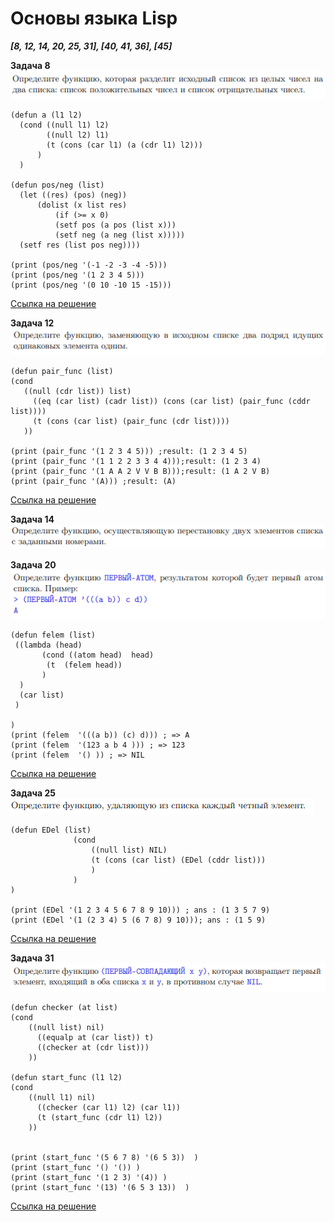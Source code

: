 # Основы языка Lisp
  ***[8, 12, 14, 20, 25, 31], [40, 41, 36], [45]***
  
  **Задача 8**
  ![](https://github.com/uhsd22/CLisp/blob/main/text/8.png)
  ```
(defun a (l1 l2)
    (cond ((null l1) l2)
          ((null l2) l1)
          (t (cons (car l1) (a (cdr l1) l2)))
        )
    )

(defun pos/neg (list)
    (let ((res) (pos) (neg))
        (dolist (x list res)
            (if (>= x 0)
            (setf pos (a pos (list x)))
            (setf neg (a neg (list x)))))
    (setf res (list pos neg))))

(print (pos/neg '(-1 -2 -3 -4 -5)))
(print (pos/neg '(1 2 3 4 5)))
(print (pos/neg '(0 10 -10 15 -15)))

```
[Ссылка на решение](https://rextester.com/ZVJZ15639)

  **Задача 12**
  ![](https://github.com/uhsd22/CLisp/blob/main/text/12.png)
  ```
  (defun pair_func (list)
 (cond 
     ((null (cdr list)) list)
       ((eq (car list) (cadr list)) (cons (car list) (pair_func (cddr list))))
       (t (cons (car list) (pair_func (cdr list))))
     ))

(print (pair_func '(1 2 3 4 5))) ;result: (1 2 3 4 5) 
(print (pair_func '(1 1 2 2 3 3 4 4)));result: (1 2 3 4)
(print (pair_func '(1 A A 2 V V B B)));result: (1 A 2 V B)
(print (pair_func '(A))) ;result: (A)
```
[Ссылка на решение](https://rextester.com/ACHDF22788)

  **Задача 14**
  ![](https://github.com/uhsd22/CLisp/blob/main/text/14.png)


 **Задача 20**
  ![](https://github.com/uhsd22/CLisp/blob/main/text/20.png)
  ```
(defun felem (list)
   ((lambda (head)
         (cond ((atom head)  head)
          (t  (felem head))
         )  
    ) 
    (car list)
   )

)
(print (felem  '(((a b)) (c) d))) ; => A
(print (felem  '(123 a b 4 ))) ; => 123
(print (felem  '() )) ; => NIL

```
[Ссылка на решение](https://rextester.com/ALB59789)



 **Задача 25**
  ![](https://github.com/uhsd22/CLisp/blob/main/text/25.png)
  ```
(defun EDel (list)
                (cond 
                    ((null list) NIL)
                    (t (cons (car list) (EDel (cddr list)))
                    )
                )
)

(print (EDel '(1 2 3 4 5 6 7 8 9 10))) ; ans : (1 3 5 7 9) 
(print (EDel '(1 (2 3 4) 5 (6 7 8) 9 10))); ans : (1 5 9) 

```
[Ссылка на решение](https://rextester.com/YVCUDB29574)

 **Задача 31**
  ![](https://github.com/uhsd22/CLisp/blob/main/text/31.png)
  ```
(defun checker (at list)
  (cond 
      ((null list) nil)
        ((equalp at (car list)) t)
        ((checker at (cdr list)))
      ))
    
(defun start_func (l1 l2)
  (cond 
      ((null l1) nil)
        ((checker (car l1) l2) (car l1))
        (t (start_func (cdr l1) l2))
      ))


(print (start_func '(5 6 7 8) '(6 5 3))  )
(print (start_func '() '()) )  
(print (start_func '(1 2 3) '(4)) )
(print (start_func '(13) '(6 5 3 13))  )

```
[Ссылка на решение](https://rextester.com/ILP54762)
